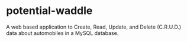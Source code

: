 # potential-waddle

A web based application to Create, Read, Update, and Delete (C.R.U.D.) data about automobiles in a MySQL database.
